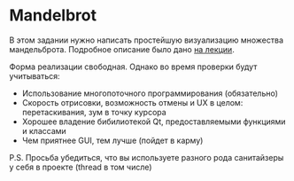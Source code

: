 # Mandelbrot


В этом задании нужно написать простейшую визуализацию множества мандельброта. Подробное описание  было 
дано [на лекции](https://youtu.be/F7fS2XrNG4c?t=13223).

Форма реализации свободная. Однако во время проверки будут учитываться:  
* Использование многопоточного программирования (обязательно)
* Скорость отрисовки, возможность отмены и UX в целом: перетаскивания, зум в точку курсора
* Хорошее владение бибилиотекой Qt, предоставляемыми функциями и классами
* Чем приятнее GUI, тем лучше (пойдет в карму)

P.S. Просьба убедиться, что вы используете разного рода санитайзеры у себя в проекте (thread в том числе)

